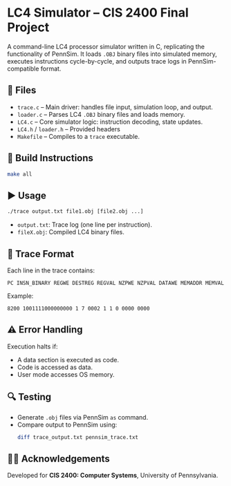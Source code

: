# LC4 Simulator – CIS 2400 Final Project

A command-line LC4 processor simulator written in C, replicating the functionality of PennSim. It loads `.OBJ` binary files into simulated memory, executes instructions cycle-by-cycle, and outputs trace logs in PennSim-compatible format.

## 📁 Files

- `trace.c` – Main driver: handles file input, simulation loop, and output.
- `loader.c` – Parses LC4 `.OBJ` binary files and loads memory.
- `LC4.c` – Core simulator logic: instruction decoding, state updates.
- `LC4.h` / `loader.h` – Provided headers 
- `Makefile` – Compiles to a `trace` executable.

## 🧪 Build Instructions

```bash
make all
```

## ▶️ Usage

```bash
./trace output.txt file1.obj [file2.obj ...]
```

- `output.txt`: Trace log (one line per instruction).
- `fileX.obj`: Compiled LC4 binary files.

## 📝 Trace Format

Each line in the trace contains:

```
PC INSN_BINARY REGWE DESTREG REGVAL NZPWE NZPVAL DATAWE MEMADDR MEMVAL
```

Example:

```
8200 1001111000000000 1 7 0002 1 1 0 0000 0000
```

## ⚠️ Error Handling

Execution halts if:
- A data section is executed as code.
- Code is accessed as data.
- User mode accesses OS memory.

## 🔍 Testing

- Generate `.obj` files via PennSim `as` command.
- Compare output to PennSim using:
  ```bash
  diff trace_output.txt pennsim_trace.txt
  ```

## 🧑‍💻 Acknowledgements

Developed for **CIS 2400: Computer Systems**, University of Pennsylvania.
